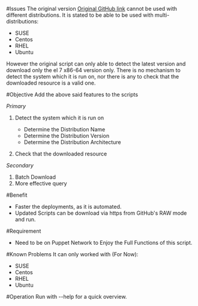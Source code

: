 #Issues
The original version [Original GitHub link](https://github.com/glarizza/pe_curl_requests ) cannot be used with different distributions. It is stated to be able to be used with multi-distributions: 
- SUSE
- Centos
- RHEL
- Ubuntu

However the original script can only able to detect the latest version and download only the el 7 x86-64 version only. There is no mechanism to detect the system which it is run on, nor there is any to check that the downloaded resource is a valid one.

#Objective
Add the above said features to the scripts

*Primary*
1.  Detect the system which it is run on

    - Determine the Distribution Name
    - Determine the Distribution Version
    - Determine the Distribution Architecture

2. Check that the downloaded resource

*Secondary*
1. Batch Download
2. More effective query


#Benefit
- Faster the deployments, as it is automated.
- Updated Scripts can be download via https from GitHub's RAW mode and run.


#Requirement
- Need to be on Puppet Network to Enjoy the Full Functions of this script.

#Known Problems
It can only worked with (For Now): 
- SUSE
- Centos
- RHEL
- Ubuntu

#Operation
Run with --help for a quick overview.